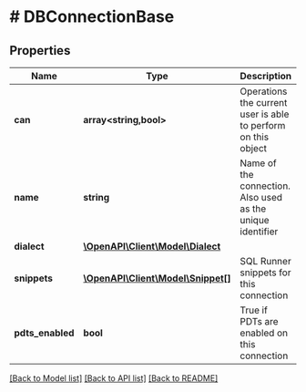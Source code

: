 # # DBConnectionBase

## Properties

Name | Type | Description | Notes
------------ | ------------- | ------------- | -------------
**can** | **array<string,bool>** | Operations the current user is able to perform on this object | [optional] [readonly]
**name** | **string** | Name of the connection. Also used as the unique identifier | [optional] [readonly]
**dialect** | [**\OpenAPI\Client\Model\Dialect**](Dialect.md) |  | [optional]
**snippets** | [**\OpenAPI\Client\Model\Snippet[]**](Snippet.md) | SQL Runner snippets for this connection | [optional] [readonly]
**pdts_enabled** | **bool** | True if PDTs are enabled on this connection | [optional] [readonly]

[[Back to Model list]](../../README.md#models) [[Back to API list]](../../README.md#endpoints) [[Back to README]](../../README.md)
